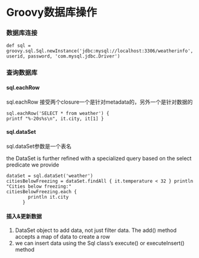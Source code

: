 # Groovy数据库操作


### 数据库连接

```
def sql = groovy.sql.Sql.newInstance('jdbc:mysql://localhost:3306/weatherinfo', 
userid, password, 'com.mysql.jdbc.Driver')

```


### 查询数据库

#### sql.eachRow

sql.eachRow 接受两个closure一个是针对metadata的，另外一个是针对数据的

```
sql.eachRow('SELECT * from weather') {printf "%-20s%s\n", it.city, it[1] }
```


#### sql.dataSet
sql.dataSet参数是一个表名

the DataSet is further refined with a specialized query based on the select predicate we provide

```
dataSet = sql.dataSet('weather')citiesBelowFreezing = dataSet.findAll { it.temperature < 32 } println "Cities below freezing:"citiesBelowFreezing.each {        println it.city      }

```


#### 插入&更新数据
1. DataSet object to add data, not just filter data. The add() method accepts a map of data to create a row
2.  we can insert data using the Sql class’s execute() or executeInsert() method

